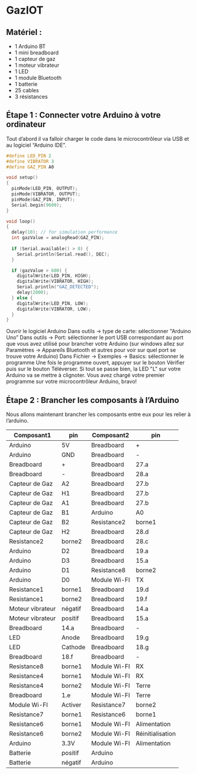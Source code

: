 # GazIOT

## Matériel :
+ 1 Arduino BT
+ 1 mini breadboard
+ 1 capteur de gaz
+ 1 moteur vibrateur
+ 1 LED
+ 1 module Bluetooth
+ 1 batterie
+ 25 cables
+ 3 résistances


## Étape 1 : Connecter votre Arduino à votre ordinateur
Tout d’abord il va falloir charger le code dans le microcontrôleur via USB et au logiciel “Arduino IDE”.
```C++
#define LED_PIN 2
#define VIBRATOR 3
#define GAZ_PIN A0

void setup()
{
  pinMode(LED_PIN, OUTPUT);
  pinMode(VIBRATOR, OUTPUT);
  pinMode(GAZ_PIN, INPUT);
  Serial.begin(9600);
}

void loop()
{
  delay(10); // for simulation performance
  int gazValue = analogRead(GAZ_PIN);
 
  if (Serial.available() > 0) {
	Serial.println(Serial.read(), DEC);
  }

  if (gazValue > 600) {
	digitalWrite(LED_PIN, HIGH);
	digitalWrite(VIBRATOR, HIGH);
	Serial.println("GAZ_DETECTED");
	delay(2000);
  } else {
	digitalWrite(LED_PIN, LOW);
	digitalWrite(VIBRATOR, LOW);
  }
}
```

Ouvrir le logiciel Arduino
Dans outils -> type de carte: sélectionner "Arduino Uno”
Dans outils -> Port: sélectionner le port USB correspondant au port que vous avez utilisé pour brancher votre Arduino (sur windows allez sur Paramètres -> Appareils Bluetooth et autres pour voir sur quel port se trouve votre Arduino)
Dans Fichier -> Exemples ->  Basics: sélectionner le programme
Une fois le programme ouvert, appuyer sur le bouton Vérifier puis sur le bouton Téléverser.
Si tout se passe bien, la LED "L" sur votre Arduino va se mettre à clignoter.
Vous avez chargé votre premier programme sur votre microcontrôleur Arduino, bravo! 

## Étape 2 : Brancher les composants à l’Arduino
Nous allons maintenant brancher les composants entre eux pour les relier à l’arduino.

| Composant1       | pin     | Composant2  | pin              |
|------------------|---------|-------------|------------------|
| Arduino          | 5V      | Breadboard  | +                |
| Arduino          | GND     | Breadboard  | -                |
| Breadboard       | +       | Breadboard  | 27.a             |
| Breadboard       | -       | Breadboard  | 28.a             |
| Capteur de Gaz   | A2      | Breadboard  | 27.b             |
| Capteur de Gaz   | H1      | Breadboard  | 27.b             |
| Capteur de Gaz   | A1      | Breadboard  | 27.b             |
| Capteur de Gaz   | B1      | Arduino     | A0               |
| Capteur de Gaz   | B2      | Resistance2 | borne1           |
| Capteur de Gaz   | H2      | Breadboard  | 28.d             |
| Resistance2      | borne2  | Breadboard  | 28.c             |
| Arduino          | D2      | Breadboard  | 19.a             |
| Arduino          | D3      | Breadboard  | 15.a             |
| Arduino          | D1      | Resistance8 | borne2           |
| Arduino          | D0      | Module Wi-FI| TX               |
| Resistance1      | borne1  | Breadboard  | 19.d             |
| Resistance1      | borne2  | Breadboard  | 19.f             |
| Moteur vibrateur | négatif | Breadboard  | 14.a             |
| Moteur vibrateur | positif | Breadboard  | 15.a             |
| Breadboard       | 14.a    | Breadboard  | -                |
| LED              | Anode   | Breadboard  | 19.g             |
| LED              | Cathode | Breadboard  | 18.g             |
| Breadboard       | 18.f    | Breadboard  | -                |
| Resistance8      | borne1  | Module Wi-FI| RX               |
| Resistance4      | borne1  | Module Wi-FI| RX               |
| Resistance4      | borne2  | Module Wi-FI| Terre            |
| Breadboard       | 1.e     | Module Wi-FI| Terre            |
| Module Wi-FI     | Activer | Resistance7 | borne2           |
| Resistance7      | borne1  | Resistance6 | borne1           |
| Resistance6      | borne1  | Module Wi-FI| Alimentation     |
| Resistance6      | borne2  | Module Wi-FI| Réinitialisation |
| Arduino          | 3.3V    | Module Wi-FI| Alimentation     |
| Batterie         | positif | Arduino     |                  |
| Batterie         | négatif | Arduino     |                  |

